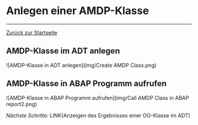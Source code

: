 # Anlegen einer AMDP-Klasse
---

[Zurück zur Startseite](https://wolfgangzeller.github.io/ABAP-for-SAP-BW/)

## AMDP-Klasse im ADT anlegen
![AMDP-Klasse in ADT anlegen](img/Create AMDP Class.png)

## AMDP-Klasse in ABAP Programm aufrufen
![AMDP-Klasse in ABAP Programm aufrufen](img/Call AMDP Class in ABAP report2.png)


*Nächste Schritte:*
LINK(Anzeigen des Ergebnisses einer OO-Klasse im ADT)
